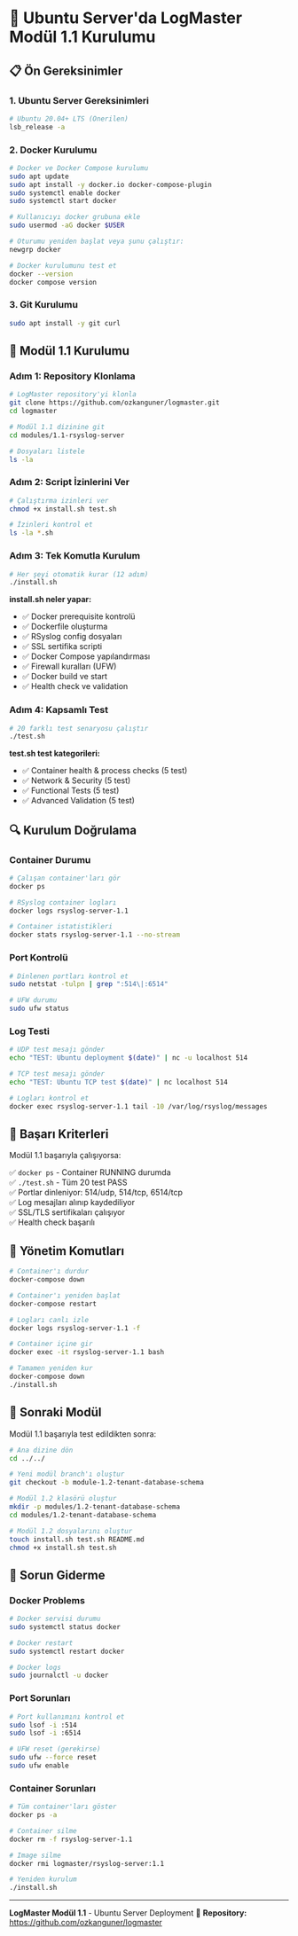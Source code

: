 # 🐧 Ubuntu Server'da LogMaster Modül 1.1 Kurulumu

## 📋 Ön Gereksinimler

### 1. Ubuntu Server Gereksinimleri
```bash
# Ubuntu 20.04+ LTS (Önerilen)
lsb_release -a
```

### 2. Docker Kurulumu
```bash
# Docker ve Docker Compose kurulumu
sudo apt update
sudo apt install -y docker.io docker-compose-plugin
sudo systemctl enable docker
sudo systemctl start docker

# Kullanıcıyı docker grubuna ekle
sudo usermod -aG docker $USER

# Oturumu yeniden başlat veya şunu çalıştır:
newgrp docker

# Docker kurulumunu test et
docker --version
docker compose version
```

### 3. Git Kurulumu
```bash
sudo apt install -y git curl
```

## 🚀 Modül 1.1 Kurulumu

### Adım 1: Repository Klonlama
```bash
# LogMaster repository'yi klonla
git clone https://github.com/ozkanguner/logmaster.git
cd logmaster

# Modül 1.1 dizinine git
cd modules/1.1-rsyslog-server

# Dosyaları listele
ls -la
```

### Adım 2: Script İzinlerini Ver
```bash
# Çalıştırma izinleri ver
chmod +x install.sh test.sh

# İzinleri kontrol et
ls -la *.sh
```

### Adım 3: Tek Komutla Kurulum
```bash
# Her şeyi otomatik kurar (12 adım)
./install.sh
```

**install.sh neler yapar:**
- ✅ Docker prerequisite kontrolü
- ✅ Dockerfile oluşturma  
- ✅ RSyslog config dosyaları
- ✅ SSL sertifika scripti
- ✅ Docker Compose yapılandırması
- ✅ Firewall kuralları (UFW)
- ✅ Docker build ve start
- ✅ Health check ve validation

### Adım 4: Kapsamlı Test
```bash
# 20 farklı test senaryosu çalıştır
./test.sh
```

**test.sh test kategorileri:**
- ✅ Container health & process checks (5 test)
- ✅ Network & Security (5 test)  
- ✅ Functional Tests (5 test)
- ✅ Advanced Validation (5 test)

## 🔍 Kurulum Doğrulama

### Container Durumu
```bash
# Çalışan container'ları gör
docker ps

# RSyslog container logları
docker logs rsyslog-server-1.1

# Container istatistikleri
docker stats rsyslog-server-1.1 --no-stream
```

### Port Kontrolü
```bash
# Dinlenen portları kontrol et
sudo netstat -tulpn | grep ":514\|:6514"

# UFW durumu
sudo ufw status
```

### Log Testi
```bash
# UDP test mesajı gönder
echo "TEST: Ubuntu deployment $(date)" | nc -u localhost 514

# TCP test mesajı gönder  
echo "TEST: Ubuntu TCP test $(date)" | nc localhost 514

# Logları kontrol et
docker exec rsyslog-server-1.1 tail -10 /var/log/rsyslog/messages
```

## 🧪 Başarı Kriterleri

Modül 1.1 başarıyla çalışıyorsa:

✅ `docker ps` - Container RUNNING durumda  
✅ `./test.sh` - Tüm 20 test PASS  
✅ Portlar dinleniyor: 514/udp, 514/tcp, 6514/tcp  
✅ Log mesajları alınıp kaydediliyor  
✅ SSL/TLS sertifikaları çalışıyor  
✅ Health check başarılı  

## 🔧 Yönetim Komutları

```bash
# Container'ı durdur
docker-compose down

# Container'ı yeniden başlat
docker-compose restart

# Logları canlı izle
docker logs rsyslog-server-1.1 -f

# Container içine gir
docker exec -it rsyslog-server-1.1 bash

# Tamamen yeniden kur
docker-compose down
./install.sh
```

## 🔄 Sonraki Modül

Modül 1.1 başarıyla test edildikten sonra:

```bash
# Ana dizine dön
cd ../../

# Yeni modül branch'ı oluştur
git checkout -b module-1.2-tenant-database-schema

# Modül 1.2 klasörü oluştur
mkdir -p modules/1.2-tenant-database-schema
cd modules/1.2-tenant-database-schema

# Modül 1.2 dosyalarını oluştur
touch install.sh test.sh README.md
chmod +x install.sh test.sh
```

## 🚨 Sorun Giderme

### Docker Problems
```bash
# Docker servisi durumu
sudo systemctl status docker

# Docker restart
sudo systemctl restart docker

# Docker logs
sudo journalctl -u docker
```

### Port Sorunları
```bash
# Port kullanımını kontrol et
sudo lsof -i :514
sudo lsof -i :6514

# UFW reset (gerekirse)
sudo ufw --force reset
sudo ufw enable
```

### Container Sorunları
```bash
# Tüm container'ları göster
docker ps -a

# Container silme
docker rm -f rsyslog-server-1.1

# Image silme  
docker rmi logmaster/rsyslog-server:1.1

# Yeniden kurulum
./install.sh
```

---

**LogMaster Modül 1.1** - Ubuntu Server Deployment
🔗 **Repository:** https://github.com/ozkanguner/logmaster 
